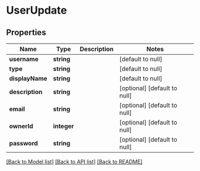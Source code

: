 # UserUpdate

## Properties
Name | Type | Description | Notes
------------ | ------------- | ------------- | -------------
**username** | **string** |  | [default to null]
**type** | **string** |  | [default to null]
**displayName** | **string** |  | [default to null]
**description** | **string** |  | [optional] [default to null]
**email** | **string** |  | [optional] [default to null]
**ownerId** | **integer** |  | [optional] [default to null]
**password** | **string** |  | [optional] [default to null]

[[Back to Model list]](../README.md#documentation-for-models) [[Back to API list]](../README.md#documentation-for-api-endpoints) [[Back to README]](../README.md)


